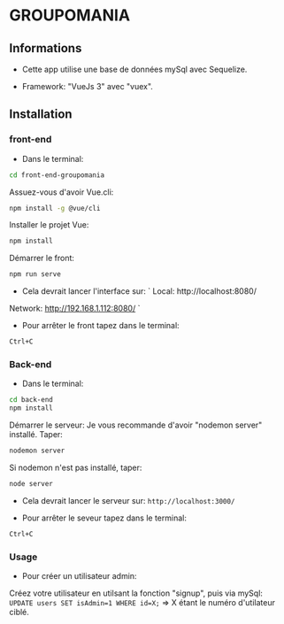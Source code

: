 # GROUPOMANIA #

## Informations ##

* Cette app utilise une base de données mySql avec Sequelize.

* Framework: "VueJs 3" avec "vuex".

## Installation ##

### front-end ###

* Dans le terminal:
```bash
cd front-end-groupomania
```
Assuez-vous d'avoir Vue.cli:
```bash
npm install -g @vue/cli
```
Installer le projet Vue:
```bash
npm install
```

Démarrer le front:
```bash
npm run serve
```
* Cela devrait lancer l'interface sur:
`
Local:   http://localhost:8080/ 

Network: http://192.168.1.112:8080/
`

* Pour arrêter le front tapez dans le terminal:
```bash
Ctrl+C
```

### Back-end ###

* Dans le terminal:
```bash
cd back-end
npm install
```

Démarrer le serveur:
Je vous recommande d'avoir "nodemon server" installé.
Taper:
```bash
nodemon server
```
Si nodemon n'est pas installé, taper:
```bash
node server
```

* Cela devrait lancer le serveur sur:
`http://localhost:3000/`

* Pour arrêter le seveur tapez dans le terminal:
```bash
Ctrl+C
```

### Usage ###

* Pour créer un utilisateur admin:

Créez votre utilisateur en utilsant la fonction "signup", puis via mySql:
`UPDATE users SET isAdmin=1 WHERE id=X;`
=> X étant le numéro d'utilateur ciblé.